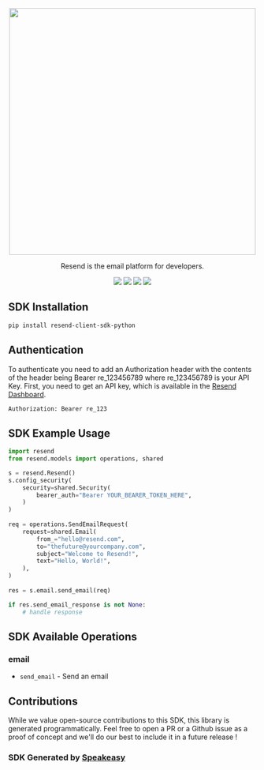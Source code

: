 <div align="center">
    <img src="https://user-images.githubusercontent.com/68016351/221070388-c5faf78a-d3b7-440b-a300-c2e7b635279b.svg" width="500">
    <p>Resend is the email platform for developers.</p>
   <a href="https://resend.com/docs/api-reference/concepts"><img src="https://img.shields.io/static/v1?label=Docs&message=API Ref&color=000000&style=for-the-badge" /></a>
   <a href="https://github.com/resendlabs/resend-python/actions"><img src="https://img.shields.io/github/actions/workflow/status/resendlabs/resend-python/speakeasy_sdk_generation.yaml?style=for-the-badge" /></a>
  <a href="https://opensource.org/licenses/MIT"><img src="https://img.shields.io/badge/License-MIT-blue.svg?style=for-the-badge" /></a>
  <a href="https://github.com/resendlabs/resend-python/releases"><img src="https://img.shields.io/github/v/release/resendlabs/resend-python?sort=semver&style=for-the-badge" /></a>
</div>

<!-- Start SDK Installation -->
## SDK Installation

```bash
pip install resend-client-sdk-python
```
<!-- End SDK Installation -->

## Authentication

To authenticate you need to add an Authorization header with the contents of the header being Bearer re_123456789 where re_123456789 is your API Key. First, you need to get an API key, which is available in the [Resend Dashboard](https://resend.com/login).

```bash
Authorization: Bearer re_123
```

## SDK Example Usage
```python
import resend
from resend.models import operations, shared

s = resend.Resend()
s.config_security(
    security=shared.Security(
        bearer_auth="Bearer YOUR_BEARER_TOKEN_HERE",
    )
)
   
req = operations.SendEmailRequest(
    request=shared.Email(
        from_="hello@resend.com",
        to="thefuture@yourcompany.com",
        subject="Welcome to Resend!",
        text="Hello, World!",
    ),
)
    
res = s.email.send_email(req)

if res.send_email_response is not None:
    # handle response
```

<!-- Start SDK Available Operations -->
## SDK Available Operations


### email

* `send_email` - Send an email
<!-- End SDK Available Operations -->

## Contributions

While we value open-source contributions to this SDK, this library is generated programmatically. Feel free to open a PR or a Github issue as a proof of concept and we'll do our best to include it in a future release !

### SDK Generated by [Speakeasy](https://docs.speakeasyapi.dev/docs/using-speakeasy/client-sdks)
